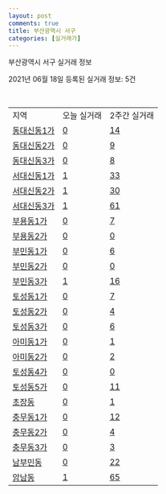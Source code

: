 ```yaml
---
layout: post
comments: true
title: 부산광역시 서구
categories: [실거래가]
---
```


부산광역시 서구 실거래 정보

2021년 06월 18일 등록된 실거래 정보: 5건

<script type="text/javascript">
  google.charts.load('current', {'packages':['corechart']});
  google.charts.setOnLoadCallback(drawChart);

  function drawChart() {
    var data = google.visualization.arrayToDataTable([['거래일', '매매', '전월세', '전매'], ['2021-02', 0, 8, 0], ['2021-03', 4, 22, 1], ['2021-04', 71, 29, 10], ['2021-05', 104, 28, 15], ['2021-06', 12, 17, 1]]);

    var options = {
      title: '최근 유형별 거래량 추이',
      legend: { position: 'bottom' }
    };

    var chart = new google.visualization.LineChart(document.getElementById('columnchart_material'));
    chart.draw(data, (options));
  }
</script>

<div id="columnchart_material" style="width: 450px; margin-left: -35px"></div>
<br>
<table class="sortable">
  <tr>
    <td>지역</td>
    <td>오늘 실거래</td>
    <td>2주간 실거래</td>
  </tr>

  
  <tr class="item">
    <td><a href="2614010100.html">동대신동1가</a></td>
    <td><a href="2614010100.html">0</a></td>
    <td><a href="2614010100.html">14</a></td>
  </tr>
    

  <tr class="item">
    <td><a href="2614010200.html">동대신동2가</a></td>
    <td><a href="2614010200.html">0</a></td>
    <td><a href="2614010200.html">9</a></td>
  </tr>
    

  <tr class="item">
    <td><a href="2614010300.html">동대신동3가</a></td>
    <td><a href="2614010300.html">0</a></td>
    <td><a href="2614010300.html">8</a></td>
  </tr>
    

  <tr class="item">
    <td><a href="2614010400.html">서대신동1가</a></td>
    <td><a href="2614010400.html">1</a></td>
    <td><a href="2614010400.html">33</a></td>
  </tr>
    

  <tr class="item">
    <td><a href="2614010500.html">서대신동2가</a></td>
    <td><a href="2614010500.html">1</a></td>
    <td><a href="2614010500.html">30</a></td>
  </tr>
    

  <tr class="item">
    <td><a href="2614010600.html">서대신동3가</a></td>
    <td><a href="2614010600.html">1</a></td>
    <td><a href="2614010600.html">61</a></td>
  </tr>
    

  <tr class="item">
    <td><a href="2614010700.html">부용동1가</a></td>
    <td><a href="2614010700.html">0</a></td>
    <td><a href="2614010700.html">7</a></td>
  </tr>
    

  <tr class="item">
    <td><a href="2614010800.html">부용동2가</a></td>
    <td><a href="2614010800.html">0</a></td>
    <td><a href="2614010800.html">0</a></td>
  </tr>
    

  <tr class="item">
    <td><a href="2614010900.html">부민동1가</a></td>
    <td><a href="2614010900.html">0</a></td>
    <td><a href="2614010900.html">6</a></td>
  </tr>
    

  <tr class="item">
    <td><a href="2614011000.html">부민동2가</a></td>
    <td><a href="2614011000.html">0</a></td>
    <td><a href="2614011000.html">0</a></td>
  </tr>
    

  <tr class="item">
    <td><a href="2614011100.html">부민동3가</a></td>
    <td><a href="2614011100.html">1</a></td>
    <td><a href="2614011100.html">16</a></td>
  </tr>
    

  <tr class="item">
    <td><a href="2614011200.html">토성동1가</a></td>
    <td><a href="2614011200.html">0</a></td>
    <td><a href="2614011200.html">7</a></td>
  </tr>
    

  <tr class="item">
    <td><a href="2614011300.html">토성동2가</a></td>
    <td><a href="2614011300.html">0</a></td>
    <td><a href="2614011300.html">4</a></td>
  </tr>
    

  <tr class="item">
    <td><a href="2614011400.html">토성동3가</a></td>
    <td><a href="2614011400.html">0</a></td>
    <td><a href="2614011400.html">6</a></td>
  </tr>
    

  <tr class="item">
    <td><a href="2614011500.html">아미동1가</a></td>
    <td><a href="2614011500.html">0</a></td>
    <td><a href="2614011500.html">1</a></td>
  </tr>
    

  <tr class="item">
    <td><a href="2614011600.html">아미동2가</a></td>
    <td><a href="2614011600.html">0</a></td>
    <td><a href="2614011600.html">2</a></td>
  </tr>
    

  <tr class="item">
    <td><a href="2614011700.html">토성동4가</a></td>
    <td><a href="2614011700.html">0</a></td>
    <td><a href="2614011700.html">0</a></td>
  </tr>
    

  <tr class="item">
    <td><a href="2614011800.html">토성동5가</a></td>
    <td><a href="2614011800.html">0</a></td>
    <td><a href="2614011800.html">11</a></td>
  </tr>
    

  <tr class="item">
    <td><a href="2614011900.html">초장동</a></td>
    <td><a href="2614011900.html">0</a></td>
    <td><a href="2614011900.html">1</a></td>
  </tr>
    

  <tr class="item">
    <td><a href="2614012000.html">충무동1가</a></td>
    <td><a href="2614012000.html">0</a></td>
    <td><a href="2614012000.html">12</a></td>
  </tr>
    

  <tr class="item">
    <td><a href="2614012100.html">충무동2가</a></td>
    <td><a href="2614012100.html">0</a></td>
    <td><a href="2614012100.html">4</a></td>
  </tr>
    

  <tr class="item">
    <td><a href="2614012200.html">충무동3가</a></td>
    <td><a href="2614012200.html">0</a></td>
    <td><a href="2614012200.html">3</a></td>
  </tr>
    

  <tr class="item">
    <td><a href="2614012300.html">남부민동</a></td>
    <td><a href="2614012300.html">0</a></td>
    <td><a href="2614012300.html">22</a></td>
  </tr>
    

  <tr class="item">
    <td><a href="2614012400.html">암남동</a></td>
    <td><a href="2614012400.html">1</a></td>
    <td><a href="2614012400.html">65</a></td>
  </tr>
    


</table>


    